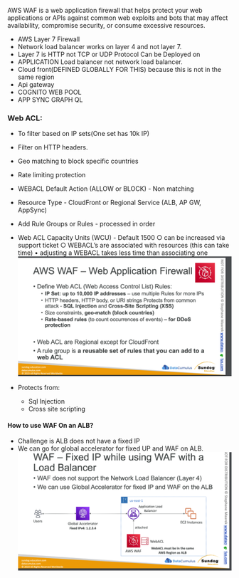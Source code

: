 AWS WAF is a web application firewall that helps protect your web applications or APIs against common web exploits and bots that may affect availability, compromise security, or consume excessive resources.
- AWS Layer 7 Firewall
- Network load balancer works on layer 4 and not layer 7.
- Layer 7 is HTTP not TCP or UDP Protocol
Can be Deployed on
- APPLICATION Load balancer not network load balancer.
- Cloud front(DEFINED GLOBALLY FOR THIS) because this is not in the same region
- Api gateway
- COGNITO WEB POOL
- APP SYNC GRAPH QL

### Web ACL:
- To filter based on IP sets(One set has 10k IP)
- Filter on HTTP headers.
- Geo matching to block specific countries
- Rate limiting protection
- WEBACL Default Action (ALLOW or BLOCK) - Non matching
- Resource Type - CloudFront or Regional Service (ALB, AP GW, AppSync)
- Add Rule Groups or Rules - processed in order
- Web ACL Capacity Units (WCU) - Default 1500
        ○ can be increased via support ticket
        ○ WEBACL’s are associated with resources (this can take time)
    • adjusting a WEBACL takes less time than associating one
![alt text](image.png)

- Protects from:
    - Sql Injection
    - Cross site scripting

#### How to use WAF On an ALB?
- Challenge is ALB does not have a fixed IP
- We can go for global accelerator for fixed UP and WAF on ALB.
![alt text](image-1.png)  
    
